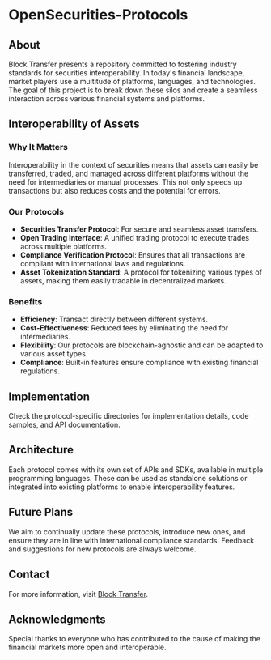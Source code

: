# OpenSecurities-Protocols

## About

Block Transfer presents a repository committed to fostering industry standards for securities interoperability. In today's financial landscape, market players use a multitude of platforms, languages, and technologies. The goal of this project is to break down these silos and create a seamless interaction across various financial systems and platforms.

## Interoperability of Assets

### Why It Matters

Interoperability in the context of securities means that assets can easily be transferred, traded, and managed across different platforms without the need for intermediaries or manual processes. This not only speeds up transactions but also reduces costs and the potential for errors.

### Our Protocols

- **Securities Transfer Protocol**: For secure and seamless asset transfers.
- **Open Trading Interface**: A unified trading protocol to execute trades across multiple platforms.
- **Compliance Verification Protocol**: Ensures that all transactions are compliant with international laws and regulations.
- **Asset Tokenization Standard**: A protocol for tokenizing various types of assets, making them easily tradable in decentralized markets.

### Benefits

- **Efficiency**: Transact directly between different systems.
- **Cost-Effectiveness**: Reduced fees by eliminating the need for intermediaries.
- **Flexibility**: Our protocols are blockchain-agnostic and can be adapted to various asset types.
- **Compliance**: Built-in features ensure compliance with existing financial regulations.

## Implementation

Check the protocol-specific directories for implementation details, code samples, and API documentation.

## Architecture

Each protocol comes with its own set of APIs and SDKs, available in multiple programming languages. These can be used as standalone solutions or integrated into existing platforms to enable interoperability features.

## Future Plans

We aim to continually update these protocols, introduce new ones, and ensure they are in line with international compliance standards. Feedback and suggestions for new protocols are always welcome.

## Contact

For more information, visit [Block Transfer](https://www.blocktransfer.com).

## Acknowledgments

Special thanks to everyone who has contributed to the cause of making the financial markets more open and interoperable.
